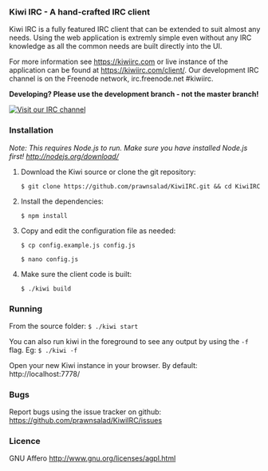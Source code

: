 ### Kiwi IRC - A hand-crafted IRC client
Kiwi IRC is a fully featured IRC client that can be extended to suit almost any needs.
Using the web application is extremly simple even without any IRC knowledge as all the common needs are built directly into the UI.

For more information see https://kiwiirc.com or live instance of the application can be found at https://kiwiirc.com/client/.
Our development IRC channel is on the Freenode network, irc.freenode.net #kiwiirc.

**Developing? Please use the development branch - not the master branch!**

[![Visit our IRC channel](https://kiwiirc.com/buttons/irc.freenode.net/kiwiirc.png)](https://kiwiirc.com/client/irc.freenode.net/#kiwiirc)


### Installation

*Note: This requires Node.js to run. Make sure you have installed Node.js first! http://nodejs.org/download/*

1. Download the Kiwi source or clone the git repository:

    `$ git clone https://github.com/prawnsalad/KiwiIRC.git && cd KiwiIRC`

2. Install the dependencies:

    `$ npm install`

3. Copy and edit the configuration file as needed:

    `$ cp config.example.js config.js`

    `$ nano config.js`

4.  Make sure the client code is built:

    `$ ./kiwi build`


### Running
From the source folder: `$ ./kiwi start`

You can also run kiwi in the foreground to see any output by using the `-f` flag. Eg: `$ ./kiwi -f`

Open your new Kiwi instance in your browser. By default: http://localhost:7778/


### Bugs
Report bugs using the issue tracker on github: https://github.com/prawnsalad/KiwiIRC/issues

### Licence
GNU Affero
http://www.gnu.org/licenses/agpl.html